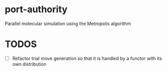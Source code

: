 # port-authority
Parallel molecular simulation using the Metropolis algorithm

# TODOS
* [ ] Refactor trial move generation so that it is handled by a functor with its own distribution
